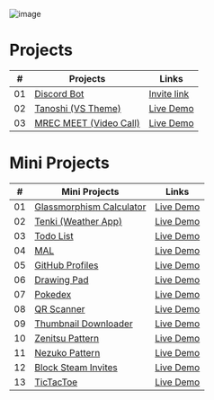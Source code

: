 

![image](https://user-images.githubusercontent.com/47408756/138732227-f3a655b3-3b75-4a08-a721-64b489caa3ad.png)

# Projects

|  #  | Projects                                                                                                                  | Links                                                                         |
| :-: | ------------------------------------------------------------------------------------------------------------------------------------- | --------------------------------------------------------------------------------- |
| 01  | [Discord Bot](https://github.com/Calatop/Zenitsu-bot)                             | [Invite link](https://discord.com/oauth2/authorize?client_id=766218598913146901&permissions=8&scope=bot)               |
| 02  |  [Tanoshi (VS Theme)](https://github.com/Calatop/Tanoshi)                       | [Live Demo](https://marketplace.visualstudio.com/items?itemName=RohanSanjeev.tanoshi)            |
| 03  |  [MREC MEET (Video Call)](https://github.com/Calatop/MREC-MEET)                       | [Live Demo](https://ckvyqugj7184663idk0i811d0su-8rbb2fvau-calatop.vercel.app/authenticate)            |


# Mini Projects


|  #  | Mini Projects                                                                                                                    | Links                                                                         |
| :-: | --------------------------------------------------------------------------------------------------------------------------- | --------------------------------------------------------------------------------- |
| 01  | [Glassmorphism Calculator](https://github.com/Calatop/Glassmorphism-Calculator)                       | [Live Demo](https://calatop.github.io/Glassmorphism-Calculator/)            |
| 02  | [Tenki (Weather App)](https://github.com/zenandnez/Tenki)                               | [Live Demo](https://zenandnez.github.io/Tenki/)                |
| 03  | [Todo List](https://github.com/Calatop/Todo)                       | [Live Demo](https://calatop.github.io/Todo/) |
| 04  | [MAL](https://github.com/Calatop/My-Anime-List-Custom-Theme)                          | [Live Demo](https://myanimelist.net/animelist/Calatop)          |
| 05  | [GitHub Profiles](https://github.com/Calatop/GitHub-Profiles)                               | [Live Demo](https://calatop.github.io/GitHub-Profiles/)                |
| 06  | [Drawing Pad](https://github.com/Calatop/Drawing-pad)                           | [Live Demo](https://calatop.github.io/Drawing-pad/)              |
| 07  | [Pokedex](https://github.com/Calatop/Pokedex)                       | [Live Demo](https://calatop.github.io/Pokedex/)            |
| 08  | [QR Scanner](https://github.com/Calatop/QR-Scanner)                       | [Live Demo](https://calatop.github.io/QR-Scanner/)            |
| 09  | [Thumbnail Downloader](https://github.com/Calatop/Thumbnail-Downloader)                       | [Live Demo](https://calatop.github.io/Thumbnail-Downloader/)            |
| 10  | [Zenitsu Pattern](https://github.com/Calatop/Zenitsu)                             | [Live Demo](http://zenitsu.me/)               |
| 11  | [Nezuko Pattern](https://github.com/Calatop/Nezuko)                               | [Live Demo](https://nezuko.me/)                |
| 12  | [Block Steam Invites](https://github.com/Calatop/Block-Steam-Invites)                               | [Live Demo](https://www.youtube.com/watch?v=KhLYxv3iry0&ab_channel=Calatop)                |
| 13  | [TicTacToe](https://github.com/Calatop/tictactoe)                               | [Live Demo]()                |

